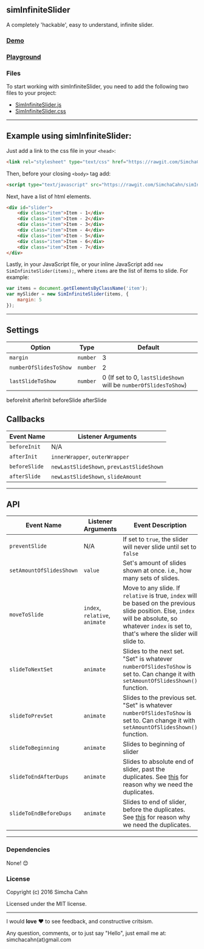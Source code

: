 ## simInfiniteSlider

A completely 'hackable', easy to understand, infinite slider.

### [Demo](http://s.codepen.io/simchaCahn/debug/jVWogR)

### [Playground](http://codepen.io/simchaCahn/pen/jVWogR?editors=0010)

### Files

To start working with simInfiniteSlider, you need to add the following two files to your project:

* [SimInfiniteSlider.js](https://rawgit.com/SimchaCahn/simInfiniteSlider/master/SimInfiniteSlider.js)
* [SimInfiniteSlider.css](https://rawgit.com/SimchaCahn/simInfiniteSlider/master/SimInfiniteSlider.css)

---

## Example using simInfiniteSlider:

Just add a link to the css file in your `<head>`:

```html
<link rel="stylesheet" type="text/css" href="https://rawgit.com/SimchaCahn/simInfiniteSlider/master/SimInfiniteSlider.css"/>
```

Then, before your closing ```<body>``` tag add:

```html
<script type="text/javascript" src="https://rawgit.com/SimchaCahn/simInfiniteSlider/master/SimInfiniteSlider.js"></script>
```

Next, have a list of html elements.

```html
<div id="slider">
	<div class="item">Item - 1</div>
	<div class="item">Item - 2</div>
	<div class="item">Item - 3</div>
	<div class="item">Item - 4</div>
	<div class="item">Item - 5</div>
	<div class="item">Item - 6</div>
	<div class="item">Item - 7</div>
</div>
```

Lastly, in your JavaScript file, or your inline JavaScript add `new SimInfiniteSlider(items);`, where `items` are the list of items to slide. For example:

```javascript
var items = document.getElementsByClassName('item');
var mySlider = new SimInfiniteSlider(items, {
	margin: 5
});
```

---

## Settings

| Option                   | Type       | Default   |
|--------------------------|------------|-----------|
| `margin`                 | `number`   | 3         |
| `numberOfSlidesToShow`   | `number`   | 2         |
| `lastSlideToShow`        | `number`   | 0 (If set to 0, `lastSlideShown` will be `numberOfSlidesToShow`) |

beforeInit
afterInit
beforeSlide
afterSlide

## Callbacks

| Event Name      | Listener Arguments                          |
|-----------------|---------------------------------------------|
| `beforeInit`    | N/A                                         |
| `afterInit`     | `innerWrapper`, `outerWrapper`              |
| `beforeSlide`   | `newLastSlideShown`, `prevLastSlideShown`   |
| `afterSlide`    | `newLastSlideShown`, `slideAmount`          |

---

## API

| Event Name                 | Listener Arguments   | Event Description   |
|----------------------------|----------------------|---------------------|
| `preventSlide`             | N/A                  | If set to `true`, the slider will never slide until set to `false` |
| `setAmountOfSlidesShown`   | `value`              | Set's amount of slides shown at once. i.e., how many sets of slides. |
| `moveToSlide`              | `index`, `relative`, `animate` | Move to any slide. If `relative` is true, `index` will be based on the previous slide position. Else, `index` will be absolute, so whatever `index` is set to, that's where the slider will slide to.|
| `slideToNextSet`           | `animate`            | Slides to the next set. "Set" is whatever `numberOfSlidesToShow` is set to. Can change it with `setAmountOfSlidesShown()` function.|
| `slideToPrevSet`           | `animate`            | Slides to the previous set. "Set" is whatever `numberOfSlidesToShow` is set to. Can change it with `setAmountOfSlidesShown()` function.|
| `slideToBeginning`         | `animate`            | Slides to beginning of slider |
| `slideToEndAfterDups`      | `animate`            | Slides to absolute end of slider, past the duplicates. See [this](http://stackoverflow.com/questions/15876754/infinity-loop-slider-concepts#comment40701431_15877302) for reason why we need the duplicates. |
| `slideToEndBeforeDups`     | `animate`            | Slides to end of slider, before the duplicates. See [this](http://stackoverflow.com/questions/15876754/infinity-loop-slider-concepts#comment40701431_15877302) for reason why we need the duplicates. |

---

### Dependencies

None! 😊

### License

Copyright (c) 2016 Simcha Cahn

Licensed under the MIT license.

---

I would **love** ❤️ to see feedback, and constructive critsism.

Any question, comments, or to just say "Hello", just email me at: simchacahn(at)gmail.com

